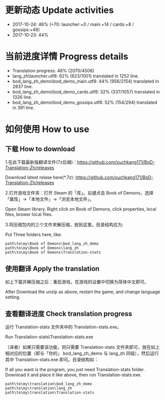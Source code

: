 # 更新动态 Update activities
* 2017-10-24: 46% (+70: launcher:+0 / main:+14 / cards:+8 / gossips:+48)
* 2017-10-23: 44%

# 当前进度详情 Progress details

* Translation progress: 46% (2070/4506)
* lang_zh\launcher.utf8: 62% (623/1001) translated in 1252 line.
* bod_lang_zh_demo\bod_demo_main.utf8: 44% (956/2154) translated in 2837 line.
* bod_lang_zh_demo\bod_demo_cards.utf8: 32% (337/1057) translated in 1326 line.
* bod_lang_zh_demo\bod_demo_gossips.utf8: 52% (154/294) translated in 391 line.

# 如何使用 How to use

## 下载 How to download
1.在此下载最新版翻译文件(7z后缀)：https://github.com/xuchkang171/BoD-Translation-Zh/releases

Download latest relase here(*.7z): https://github.com/xuchkang171/BoD-Translation-Zh/releases

2.打开游戏文件夹：打开 Steam 的「库」。右键点击 Book of Demons，选择「属性」->「本地文件」->「浏览本地文件」。

Open Steam library. Right click on Book of Demons, click properties, local files, brower local files.

3.将压缩包内的三个文件夹解压缩，放到这里。目录结构应为:

Put Three folders here, like:

    path\to\my\Book of Demons\bod_lang_zh_demo
    path\to\my\Book of Demons\lang_zh
    path\to\my\Book of Demons\Translation-stats

## 使用翻译 Apply the translation
如上下载并解压缩之后：重启游戏，在游戏的设置中切换为简体中文即可。

After Download the unzip as above, restart the game, and change language setting.

## 查看翻译进度 Check translation progress
运行 Translation-stats 文件夹中的 Translation-stats.exe。

Run Translation-stats\Translation-stats.exe

（译者）如果只需要该功能，则只需要 Translation-stats 文件夹即可，放在如上相对应的位置（即与「你的」 bod_lang_zh_demo 与 lang_zh 同级），然后运行其中 Translation-stats.exe 即可。目录结构如：

If all you want is the program, you just need Translation-stats folder. Download it and place it like above, then run Translation-stats.exe.   

    path\to\my\translation\bod_lang_zh_demo
    path\to\my\translation\lang_zh
    path\to\my\translation\Translation-stats